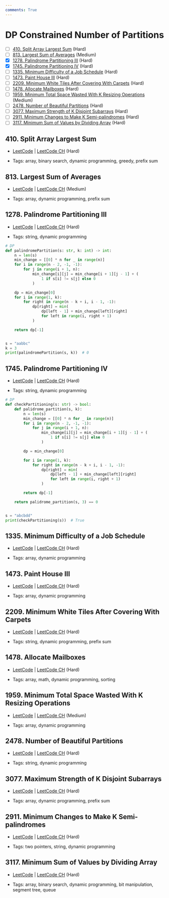 ```yaml
---
comments: True
---
```


# DP Constrained Number of Partitions

- [ ] [410. Split Array Largest Sum](https://leetcode.cn/problems/split-array-largest-sum/) (Hard)
- [ ] [813. Largest Sum of Averages](https://leetcode.cn/problems/largest-sum-of-averages/) (Medium)
- [x] [1278. Palindrome Partitioning III](https://leetcode.cn/problems/palindrome-partitioning-iii/) (Hard)
- [x] [1745. Palindrome Partitioning IV](https://leetcode.cn/problems/palindrome-partitioning-iv/) (Hard)
- [ ] [1335. Minimum Difficulty of a Job Schedule](https://leetcode.cn/problems/minimum-difficulty-of-a-job-schedule/) (Hard)
- [ ] [1473. Paint House III](https://leetcode.cn/problems/paint-house-iii/) (Hard)
- [ ] [2209. Minimum White Tiles After Covering With Carpets](https://leetcode.cn/problems/minimum-white-tiles-after-covering-with-carpets/) (Hard)
- [ ] [1478. Allocate Mailboxes](https://leetcode.cn/problems/allocate-mailboxes/) (Hard)
- [ ] [1959. Minimum Total Space Wasted With K Resizing Operations](https://leetcode.cn/problems/minimum-total-space-wasted-with-k-resizing-operations/) (Medium)
- [ ] [2478. Number of Beautiful Partitions](https://leetcode.cn/problems/number-of-beautiful-partitions/) (Hard)
- [ ] [3077. Maximum Strength of K Disjoint Subarrays](https://leetcode.cn/problems/maximum-strength-of-k-disjoint-subarrays/) (Hard)
- [ ] [2911. Minimum Changes to Make K Semi-palindromes](https://leetcode.cn/problems/minimum-changes-to-make-k-semi-palindromes/) (Hard)
- [ ] [3117. Minimum Sum of Values by Dividing Array](https://leetcode.cn/problems/minimum-sum-of-values-by-dividing-array/) (Hard)

## 410. Split Array Largest Sum

-   [LeetCode](https://leetcode.com/problems/split-array-largest-sum/) | [LeetCode CH](https://leetcode.cn/problems/split-array-largest-sum/) (Hard)

-   Tags: array, binary search, dynamic programming, greedy, prefix sum

## 813. Largest Sum of Averages

-   [LeetCode](https://leetcode.com/problems/largest-sum-of-averages/) | [LeetCode CH](https://leetcode.cn/problems/largest-sum-of-averages/) (Medium)

-   Tags: array, dynamic programming, prefix sum

## 1278. Palindrome Partitioning III

-   [LeetCode](https://leetcode.com/problems/palindrome-partitioning-iii/) | [LeetCode CH](https://leetcode.cn/problems/palindrome-partitioning-iii/) (Hard)

-   Tags: string, dynamic programming

```python title="1278. Palindrome Partitioning III - Python Solution"
# DP
def palindromePartition(s: str, k: int) -> int:
    n = len(s)
    min_change = [[0] * n for _ in range(n)]
    for i in range(n - 2, -1, -1):
        for j in range(i + 1, n):
            min_change[i][j] = min_change[i + 1][j - 1] + (
                1 if s[i] != s[j] else 0
            )

    dp = min_change[0]
    for i in range(1, k):
        for right in range(n - k + i, i - 1, -1):
            dp[right] = min(
                dp[left - 1] + min_change[left][right]
                for left in range(i, right + 1)
            )

    return dp[-1]


s = "aabbc"
k = 3
print(palindromePartition(s, k))  # 0

```

## 1745. Palindrome Partitioning IV

-   [LeetCode](https://leetcode.com/problems/palindrome-partitioning-iv/) | [LeetCode CH](https://leetcode.cn/problems/palindrome-partitioning-iv/) (Hard)

-   Tags: string, dynamic programming

```python title="1745. Palindrome Partitioning IV - Python Solution"
# DP
def checkPartitioning(s: str) -> bool:
    def palidrome_partition(s, k):
        n = len(s)
        min_change = [[0] * n for _ in range(n)]
        for i in range(n - 2, -1, -1):
            for j in range(i + 1, n):
                min_change[i][j] = min_change[i + 1][j - 1] + (
                    1 if s[i] != s[j] else 0
                )

        dp = min_change[0]

        for i in range(1, k):
            for right in range(n - k + i, i - 1, -1):
                dp[right] = min(
                    dp[left - 1] + min_change[left][right]
                    for left in range(i, right + 1)
                )

        return dp[-1]

    return palidrome_partition(s, 3) == 0


s = "abcbdd"
print(checkPartitioning(s))  # True

```

## 1335. Minimum Difficulty of a Job Schedule

-   [LeetCode](https://leetcode.com/problems/minimum-difficulty-of-a-job-schedule/) | [LeetCode CH](https://leetcode.cn/problems/minimum-difficulty-of-a-job-schedule/) (Hard)

-   Tags: array, dynamic programming

## 1473. Paint House III

-   [LeetCode](https://leetcode.com/problems/paint-house-iii/) | [LeetCode CH](https://leetcode.cn/problems/paint-house-iii/) (Hard)

-   Tags: array, dynamic programming

## 2209. Minimum White Tiles After Covering With Carpets

-   [LeetCode](https://leetcode.com/problems/minimum-white-tiles-after-covering-with-carpets/) | [LeetCode CH](https://leetcode.cn/problems/minimum-white-tiles-after-covering-with-carpets/) (Hard)

-   Tags: string, dynamic programming, prefix sum

## 1478. Allocate Mailboxes

-   [LeetCode](https://leetcode.com/problems/allocate-mailboxes/) | [LeetCode CH](https://leetcode.cn/problems/allocate-mailboxes/) (Hard)

-   Tags: array, math, dynamic programming, sorting

## 1959. Minimum Total Space Wasted With K Resizing Operations

-   [LeetCode](https://leetcode.com/problems/minimum-total-space-wasted-with-k-resizing-operations/) | [LeetCode CH](https://leetcode.cn/problems/minimum-total-space-wasted-with-k-resizing-operations/) (Medium)

-   Tags: array, dynamic programming

## 2478. Number of Beautiful Partitions

-   [LeetCode](https://leetcode.com/problems/number-of-beautiful-partitions/) | [LeetCode CH](https://leetcode.cn/problems/number-of-beautiful-partitions/) (Hard)

-   Tags: string, dynamic programming

## 3077. Maximum Strength of K Disjoint Subarrays

-   [LeetCode](https://leetcode.com/problems/maximum-strength-of-k-disjoint-subarrays/) | [LeetCode CH](https://leetcode.cn/problems/maximum-strength-of-k-disjoint-subarrays/) (Hard)

-   Tags: array, dynamic programming, prefix sum

## 2911. Minimum Changes to Make K Semi-palindromes

-   [LeetCode](https://leetcode.com/problems/minimum-changes-to-make-k-semi-palindromes/) | [LeetCode CH](https://leetcode.cn/problems/minimum-changes-to-make-k-semi-palindromes/) (Hard)

-   Tags: two pointers, string, dynamic programming

## 3117. Minimum Sum of Values by Dividing Array

-   [LeetCode](https://leetcode.com/problems/minimum-sum-of-values-by-dividing-array/) | [LeetCode CH](https://leetcode.cn/problems/minimum-sum-of-values-by-dividing-array/) (Hard)

-   Tags: array, binary search, dynamic programming, bit manipulation, segment tree, queue
